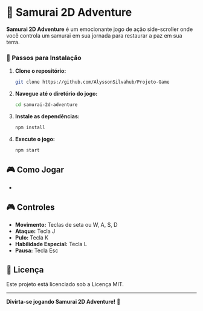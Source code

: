 # 🥷 Samurai 2D Adventure

**Samurai 2D Adventure** é um emocionante jogo de ação side-scroller onde você controla um samurai em sua jornada para restaurar a paz em sua terra.

### 🚀 Passos para Instalação

1. **Clone o repositório:**

   ```sh
   git clone https://github.com/AlyssonSilvahub/Projeto-Game
   ```

2. **Navegue até o diretório do jogo:**

   ```sh
   cd samurai-2d-adventure
   ```

3. **Instale as dependências:**

   ```sh
   npm install
   ```

4. **Execute o jogo:**
   ```sh
   npm start
   ```

## 🎮 Como Jogar

-

## 🎮 Controles

- **Movimento:** Teclas de seta ou W, A, S, D
- **Ataque:** Tecla J
- **Pulo:** Tecla K
- **Habilidade Especial:** Tecla L
- **Pausa:** Tecla Esc

## 📜 Licença

Este projeto está licenciado sob a Licença MIT.

---

**Divirta-se jogando Samurai 2D Adventure!** 🎉
